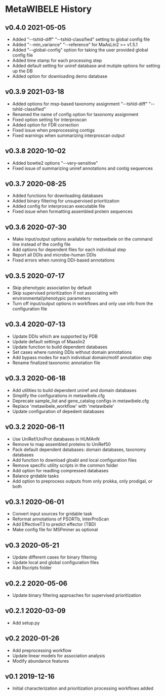 
# MetaWIBELE History #

## v0.4.0 2021-05-05 ##
* Added "--tshld-diff" "--tshld-classified" setting to global config file
* Added "--min_variance" "--reference" for MaAsLin2 >= v1.5.1
* Added "--global-config" option for taking the user provided global config file
* Added time stamp for each processing step
* Added default setting for uniref database and mutiple options for setting up the DB
* Added option for downloading demo database

## v0.3.9 2021-03-18 ##
* Added options for msp-based taxonomy assignment "--tshld-diff" "--tshld-classified"
* Renamed the name of config option for taxonomy assignment
* Fixed option setting for interproscan
* Added option for FDR correction
* Fixed issue when preprocessing contigs
* Fixed warnings when summarizing interproscan output

## v0.3.8 2020-10-02 ##
* Added bowtie2 options "--very-sensitive"
* Fixed issue of summarizing uniref annotations and contig sequences

## v0.3.7 2020-08-25 ##
* Added functions for downloading databases
* Added binary filtering for unsupervised prioritization
* Added config for interproscan executable file
* Fixed issue when formatting assembled protein sequences

## v0.3.6 2020-07-30 ##
* Make input/output options available for metawibele on the command line instead of the config file
* Add options for dependent files for each individual step
* Report all DDIs and microbe-human DDIs
* Fixed errors when running DDI-based annotations

## v0.3.5 2020-07-17 ##
* Skip phenotypic association by default
* Skip supervised prioritization if not associating with environmental/phenotypic parameters
* Turn off input/output options in workflows and only use info from the configuration file

## v0.3.4 2020-07-13 ##
* Update DDIs which are supported by PDB
* Update default settings of Maaslin2
* Update function to build dependent databases
* Set cases where running DDIs without domain annotations
* Add bypass modes for each individual domain/motif annotation step
* Rename finalized taxonomic annotation file

## v0.3.3 2020-06-18 ##
* Add utilities to build dependent uniref and domain databases
* Simplify the configurations in metawibele.cfg
* Deprecate sample_list and gene_catalog configs in metawibele.cfg
* Replace 'metawibele_workflow' with 'metawibele'
* Update configuration of depedent databases

## v0.3.2 2020-06-11 ##
* Use UniRef/UniProt databases in HUMAnN
* Remove to map assembled proteins to UniRef50
* Pack default dependent databases: domain databases, taxonomy databases
* Add function to download gloabl and local configuration files
* Remove specific utility scripts in the common folder
* Add option for readling compressed databases
* Balance gridable tasks
* Add option to preprocess outputs from only prokka, only prodigal, or both

## v0.3.1 2020-06-01 ##
* Convert input sources for gridable task
* Reformat annotations of PSORTb, InterProScan
* Add EffectiveT3 to predict effector (TBD)
* Make config file for MSPminer as optional

## v0.3 2020-05-21 ##
* Update different cases for binary filtering
* Update local and global configuration files
* Add Rscripts folder

## v0.2.2 2020-05-06 ##
* Update binary filtering approaches for supervised prioritization

## v0.2.1 2020-03-09 ##
* Add setup.py

## v0.2 2020-01-26 ##
* Add preprocessing workflow
* Update linear models for association analysis
* Modify abundance features

## v0.1 2019-12-16 ##
* Initial characterization and prioritization processing workflows added
